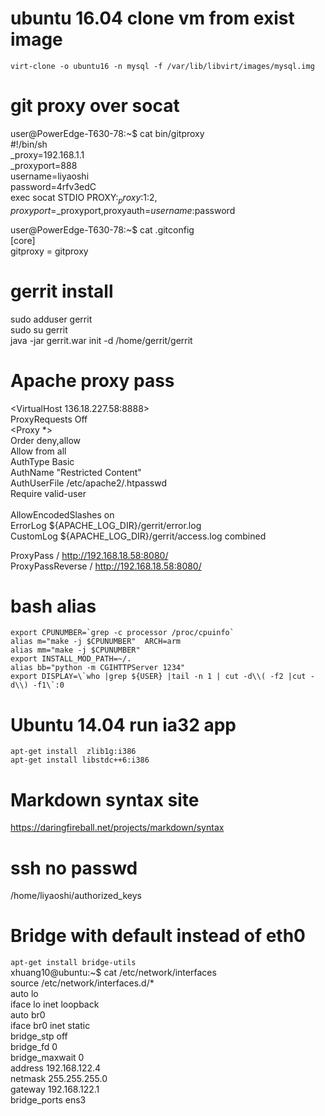 # ubuntu 16.04 clone vm from exist image
	virt-clone -o ubuntu16 -n mysql -f /var/lib/libvirt/images/mysql.img 	
# git proxy over socat
user@PowerEdge-T630-78:~$ cat bin/gitproxy  
#!/bin/sh   
_proxy=192.168.1.1  
_proxyport=888  
username=liyaoshi  
password=4rfv3edC  
exec socat STDIO PROXY:$_proxy:$1:$2,proxyport=$_proxyport,proxyauth=$username:$password  
  
user@PowerEdge-T630-78:~$ cat .gitconfig  
[core]  
        gitproxy = gitproxy  

# gerrit install 
 sudo adduser gerrit  
 sudo su gerrit  
 java -jar gerrit.war init -d /home/gerrit/gerrit  
# Apache proxy pass
<VirtualHost 136.18.227.58:8888>  
ProxyRequests Off  
<Proxy *>  
        Order deny,allow  
        Allow from all  
        AuthType Basic  
        AuthName "Restricted Content"  
        AuthUserFile /etc/apache2/.htpasswd  
        Require valid-user  
</Proxy>  
AllowEncodedSlashes on  
ErrorLog ${APACHE_LOG_DIR}/gerrit/error.log  
CustomLog ${APACHE_LOG_DIR}/gerrit/access.log combined  

ProxyPass / http://192.168.18.58:8080/  
ProxyPassReverse / http://192.168.18.58:8080/  
</VirtualHost>  

# bash alias
	export CPUNUMBER=`grep -c processor /proc/cpuinfo`  
	alias m="make -j $CPUNUMBER"  ARCH=arm  
	alias mm="make -j $CPUNUMBER"  
	export INSTALL_MOD_PATH=~/.  
	alias bb="python -m CGIHTTPServer 1234"  
	export DISPLAY=\`who |grep ${USER} |tail -n 1 | cut -d\\( -f2 |cut -d\\) -f1\`:0  

# Ubuntu 14.04 run ia32 app
	apt-get install  zlib1g:i386  
	apt-get install libstdc++6:i386  
# Markdown syntax site
https://daringfireball.net/projects/markdown/syntax
# ssh no passwd
/home/liyaoshi/authorized_keys
# Bridge with default instead of eth0
`apt-get install bridge-utils`  
xhuang10@ubuntu:~$ cat /etc/network/interfaces  
source /etc/network/interfaces.d/*  
auto lo  
iface lo inet loopback  
auto br0  
iface br0 inet static  
bridge_stp off  
bridge_fd 0  
bridge_maxwait 0  
address 192.168.122.4  
netmask 255.255.255.0  
gateway 192.168.122.1  
bridge_ports ens3  



